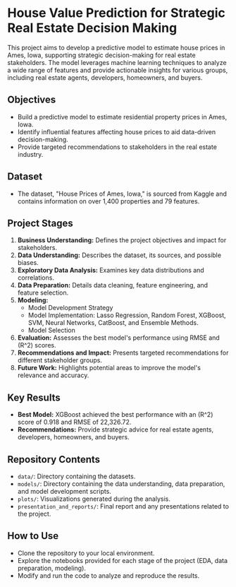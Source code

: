 # House Value Prediction for Strategic Real Estate Decision Making

This project aims to develop a predictive model to estimate house prices in Ames, Iowa, supporting strategic decision-making for real estate stakeholders. The model leverages machine learning techniques to analyze a wide range of features and provide actionable insights for various groups, including real estate agents, developers, homeowners, and buyers.

## Objectives
- Build a predictive model to estimate residential property prices in Ames, Iowa.
- Identify influential features affecting house prices to aid data-driven decision-making.
- Provide targeted recommendations to stakeholders in the real estate industry.

## Dataset
- The dataset, "House Prices of Ames, Iowa," is sourced from Kaggle and contains information on over 1,400 properties and 79 features.

## Project Stages
1. **Business Understanding:** Defines the project objectives and impact for stakeholders.
2. **Data Understanding:** Describes the dataset, its sources, and possible biases.
3. **Exploratory Data Analysis:** Examines key data distributions and correlations.
4. **Data Preparation:** Details data cleaning, feature engineering, and feature selection.
5. **Modeling:**
   - Model Development Strategy
   - Model Implementation: Lasso Regression, Random Forest, XGBoost, SVM, Neural Networks, CatBoost, and Ensemble Methods.
   - Model Selection
6. **Evaluation:** Assesses the best model's performance using RMSE and \(R^2\) scores.
7. **Recommendations and Impact:** Presents targeted recommendations for different stakeholder groups.
8. **Future Work:** Highlights potential areas to improve the model's relevance and accuracy.

## Key Results
- **Best Model:** XGBoost achieved the best performance with an \(R^2\) score of 0.918 and RMSE of 22,326.72.
- **Recommendations:** Provide strategic advice for real estate agents, developers, homeowners, and buyers.

## Repository Contents
- `data/`: Directory containing the datasets.
- `models/`: Directory containing the data understanding, data preparation, and model development scripts.
- `plots/`: Visualizations generated during the analysis.
- `presentation_and_reports/`: Final report and any presentations related to the project.

## How to Use
- Clone the repository to your local environment.
- Explore the notebooks provided for each stage of the project (EDA, data preparation, modeling).
- Modify and run the code to analyze and reproduce the results.
